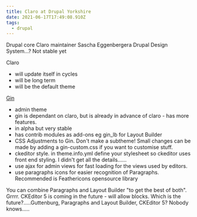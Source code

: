 ```yaml
---
title: Claro at Drupal Yorkshire
date: 2021-06-17T17:49:08.910Z
tags:
  - drupal
---
```

Drupal core Claro maintainer Sascha Eggenbergera
Drupal Design System...?
Not stable yet

Claro
- will update itself in cycles
- will be long term
- will be the default theme

[Gin](https://www.drupal.org/project/gin)
- admin theme
- gin is dependant on claro, but is already in advance of claro - has more features.
- in alpha but very stable
- has contrib modules as add-ons eg gin_lb for Layout Builder
- CSS Adjustments to Gin. Don't make a subtheme! Small changes can be made by adding a gin-custom.css if you want to customise stuff.
- ckeditor style. in theme.info.yml define your stylesheet so ckeditor uses front end styling. I didn't get all the details......
- use ajax for admin views for fast loading for the views used by editors.
- use paragraphs icons for easier recognition of Paragraphs. Recommended is Feathericons opensource library

You can combine Paragraphs and Layout Builder "to get the best of both". Grrrr.
CKEditor 5 is coming in the future - will allow blocks.
Which is the future?.....Guttenburg, Paragraphs and Layout Builder, CKEditor 5? Nobody knows.....